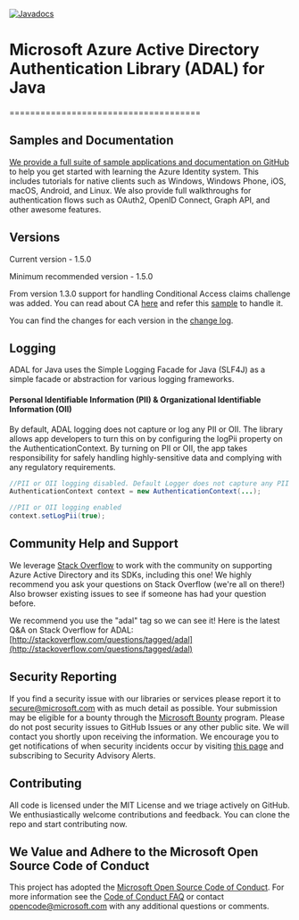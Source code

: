 [![Javadocs](http://javadoc.io/badge/com.microsoft.azure/adal4j.svg)](http://javadoc.io/doc/com.microsoft.azure/adal4j)
</br>
# Microsoft Azure Active Directory Authentication Library (ADAL) for Java
=====================================

## Samples and Documentation

[We provide a full suite of sample applications and documentation on GitHub](https://github.com/Azure-Samples) to help you get started with learning the Azure Identity system. This includes tutorials for native clients such as Windows, Windows Phone, iOS, macOS, Android, and Linux. We also provide full walkthroughs for authentication flows such as OAuth2, OpenID Connect, Graph API, and other awesome features.

## Versions
Current version - 1.5.0

Minimum recommended version - 1.5.0

From version 1.3.0 support for handling Conditional Access claims challenge was added. You can read about CA [here](https://go.microsoft.com/fwlink/?linkid=855860) and refer this [sample](https://github.com/AzureAD/azure-activedirectory-library-for-java/tree/dev/src/samples/web-app-samples-for-adal4j) to handle it.

You can find the changes for each version in the [change log](https://github.com/AzureAD/azure-activedirectory-library-for-java/blob/master/changelog.txt).

## Logging

ADAL for Java uses the Simple Logging Facade for Java (SLF4J) as a simple facade or abstraction for various logging frameworks.

#### Personal Identifiable Information (PII) & Organizational Identifiable Information (OII)

By default, ADAL logging does not capture or log any PII or OII. The library allows app developers to turn this on by configuring the logPii property on the AuthenticationContext. By turning on PII or OII, the app takes responsibility for safely handling highly-sensitive data and complying with any regulatory requirements.

```java
//PII or OII logging disabled. Default Logger does not capture any PII or OII
AuthenticationContext context = new AuthenticationContext(...);

//PII or OII logging enabled
context.setLogPii(true);
```

## Community Help and Support

We leverage [Stack Overflow](http://stackoverflow.com/) to work with the community on supporting Azure Active Directory and its SDKs, including this one! We highly recommend you ask your questions on Stack Overflow (we're all on there!) Also browser existing issues to see if someone has had your question before.

We recommend you use the "adal" tag so we can see it! Here is the latest Q&A on Stack Overflow for ADAL: [http://stackoverflow.com/questions/tagged/adal](http://stackoverflow.com/questions/tagged/adal)

## Security Reporting

If you find a security issue with our libraries or services please report it to [secure@microsoft.com](mailto:secure@microsoft.com) with as much detail as possible. Your submission may be eligible for a bounty through the [Microsoft Bounty](http://aka.ms/bugbounty) program. Please do not post security issues to GitHub Issues or any other public site. We will contact you shortly upon receiving the information. We encourage you to get notifications of when security incidents occur by visiting [this page](https://technet.microsoft.com/en-us/security/dd252948) and subscribing to Security Advisory Alerts.

## Contributing

All code is licensed under the MIT License and we triage actively on GitHub. We enthusiastically welcome contributions and feedback. You can clone the repo and start contributing now.

## We Value and Adhere to the Microsoft Open Source Code of Conduct

This project has adopted the [Microsoft Open Source Code of Conduct](https://opensource.microsoft.com/codeofconduct/). For more information see the [Code of Conduct FAQ](https://opensource.microsoft.com/codeofconduct/faq/) or contact [opencode@microsoft.com](mailto:opencode@microsoft.com) with any additional questions or comments.
